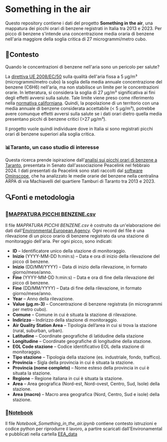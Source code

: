 # Something in the air
Questo repository contiene i dati del progetto **Something in the air**, una mappatura dei picchi orari di benzene registrati in Italia tra 2013 e 2023. 
Per picco di benzene s'intende una concentrazione media oraria di benzene nell'aria maggiore della soglia critica di 27 microgrammi/metro cubo. 

## 📖Contesto
Quando le concentrazioni di benzene nell'aria sono un pericolo per salute?

La [direttiva UE 2008/EC/50](https://eur-lex.europa.eu/eli/dir/2008/50/oj/ita/pdf) sulla qualità dell'aria fissa a 5 µg/m³ (microgrammi/metro cubo) la soglia della media annuale concentrazione del benzene (C6H6) nell'aria, ma non stabilisce un limite per le concentrazioni orarie. In letteratura, si considera la soglia di 27 µg/m³ significativa ai fini degli effetti avversi sulla salute. Tale limite viene preso come riferimento nella [normativa californiana](https://oehha.ca.gov/chemicals/benzene). Quindi, la popolazione di un territorio con una media annuale di benzene considerata accettabile (< 5 µg/m³), potrebbe avere comunque effetti avversi sulla salute se i dati orari dietro quella media presentano picchi di benzene critici (>27 µg/m³).

Il progetto vuole quindi individuare dove in Italia si sono registrati picchi orari di benzene superiori alla soglia critica.

### 📊Taranto, un caso studio di interesse
Questa ricerca prende ispirazione dall'[analisi sui picchi orari di benzene a Taranto](https://www.isdenews.it/i-picchi-di-benzene-a-taranto/), presentata in Senato dall'associazione Peacelink nel febbraio 2024. I dati presentati da Peacelink sono stati raccolti dal [software Ominscope](https://www.peacelink.it/ariataranto), che ha analizzato le medie orarie del benzene nella centralina ARPA di via Machiavelli del quartiere Tamburi di Taranto tra 2013 e 2023.




## 🔍Fonti e metodologia

### 📌[MAPPATURA PICCHI BENZENE.csv](https://github.com/schenzio/picchi_benzene/blob/main/MAPPATURA%20PICCHI%20BENZENE.csv)
Il file *MAPPATURA PICCHI BENZENE.csv* è costruito da un'elaborazione dei dati dall'[Environmental European Agency](https://eeadmz1-downloads-webapp.azurewebsites.net/). 
Ogni record del file è una rilevazione di un picco orario di benzene registrato da una stazione di monitoraggio dell'aria. 
Per ogni picco, sono indicati:

- **ID** – Identificatore unico della stazione di monitoraggio.
- **Inizio** (YYYY-MM-DD h:min:s) – Data e ora di inizio della rilevazione del picco di benzene.
- **Inizio** (DD/MM/YYYY) – Data di inizio della rilevazione, in formato giorno/mese/anno.
- **Fine** (YYYY-MM-DD h:min:s) – Data e ora di fine della rilevazione del picco di benzene.
- **Fine** (DD/MM/YYYY) – Data di fine della rilevazione, in formato giorno/mese/anno.
- **Year** – Anno della rilevazione.
- **Value (μg.m-3)** – Concentrazione di benzene registrata (in microgrammi per metro cubo).
- **Comune** – Comune in cui è situata la stazione di rilevazione.
- **Indirizzo** – Indirizzo della stazione di monitoraggio.
- **Air Quality Station Area** – Tipologia dell’area in cui si trova la stazione (rural, suburban, urban).
- **Latitudine** – Coordinate geografiche di latidudine della stazione
- **Longitudine** – Coordinate geografiche di longitudine della stazione.
- **EOL Code stazione** – Codice identificativo EOL della stazione di monitoraggio.
- **Tipo stazione** – Tipologia della stazione (es. industriale, fondo, traffico).
- **Provincia** – Sigla della provincia in cui è situata la stazione.
- **Provincia (nome completo)** – Nome esteso della provincia in cui è situata la stazione.
- **Regione** – Regione italiana in cui è situata la stazione.
- **Area** – Area geografica (Nord-est, Nord-ovest, Centro, Sud, Isole) della stazione.
- **Area (macro)** – Macro area geografica (Nord, Centro, Sud e isole) della stazione.

### 📌[Notebook](https://github.com/schenzio/picchi_benzene/blob/main/Notebook_Something_in_the_air.ipynb)
Il file *Notebook_Something_in_the_air.ipynb* contiene contesto istruzioni e codice python per riprodurre il lavoro, a partire scaricati dall'Environamental e pubblicati nella cartella [EEA_data](https://github.com/schenzio/picchi_benzene/tree/main/EEA_data)

